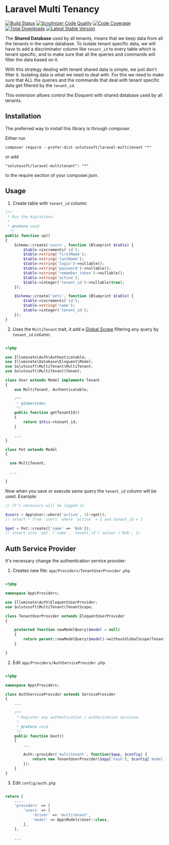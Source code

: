 # Laravel Multi Tenancy

[![Build Status](https://travis-ci.org/solutosoft/laravel-multitenant.svg?branch=master)](https://travis-ci.org/solutosoft/laravel-multitenant)
[![Scrutinizer Code Quality](https://scrutinizer-ci.com/g/solutosoft/laravel-multitenant/badges/quality-score.png?b=master)](https://scrutinizer-ci.com/g/solutosoft/laravel-multitenant/?branch=master)
[![Code Coverage](https://scrutinizer-ci.com/g/solutosoft/laravel-multitenant/badges/coverage.png?b=master)](https://scrutinizer-ci.com/g/solutosoft/laravel-multitenant/?branch=master)
[![Total Downloads](https://poser.pugx.org/solutosoft/laravel-multitenant/downloads.png)](https://packagist.org/packages/solutosoft/multitenant)
[![Latest Stable Version](https://poser.pugx.org/solutosoft/laravel-multitenant/v/stable.png)](https://packagist.org/packages/solutosoft/multitenant)

The **Shared Database** used by all tenants, means that we keep data from all the tenants in the same database. To isolate tenant specific data, we will have to add a discriminator column like `tenant_id` to every table which is tenant specific, and to make sure that all the queries and commands will filter the data based on it.

With this strategy dealing with tenant shared data is simple, we just don't filter it. Isolating data is what we need to deal with. For this we need to make sure that ALL the queries and the commands that deal with tenant specific data get filtered by the `tenant_id`.

This extension allows control the Eloquent with shared database used by all tenants.

Installation
------------

The preferred way to install this library is through composer.

Either run

`composer require --prefer-dist solutosoft/laravel-multitenant "*"`

or add

`"solutosoft/laravel-multitenant": "*"`

to the require section of your composer.json.

Usage
-----

1. Create table with `tenant_id` column:

```php
/**
 * Run the migrations.
 *
 * @return void
  */
public function up()
{
    Schema::create('users', function (Blueprint $table) {
        $table->increments('id');
        $table->string('firstName');
        $table->string('lastName');
        $table->string('login')->nullable();
        $table->string('password')->nullable();
        $table->string('remember_token')->nullable();
        $table->string('active');
        $table->integer('tenant_id')->nullable(true);
    });

    $Schema::create('pets', function (Blueprint $table) {
        $table->increments('id');
        $table->string('name');
        $table->integer('tenant_id');
    });
}
```

2. Uses the `MultiTenant` trait, it add a [Global Scope](https://laravel.com/docs/5.7/eloquent#global-scope) filtering
any query by `tenant_id` column.

```php

<?php

use Illuminate\Auth\Authenticatable;
use Illuminate\Database\Eloquent\Model;
use Solutosoft\MultiTenant\MultiTenant;
use Solutosoft\MultiTenant\Tenant;

class User extends Model implements Tenant
{
    use MultiTenant, Authenticatable;

    /**
     * @inheritdoc
     */
    public function getTenantId()
    {
        return $this->tenant_id;
    }

    ...
}

class Pet extends Model
{

  use MultiTenant;

  ...

}

```

Now when you save or execute same query the `tenant_id` column will be used. Example:

```php
// It's necessary will be logged in

$users = App\User::where('active', 1)->get();
// select * from `users` where `active` = 1 and tenant_id = 1

$pet = Pet::create(['name' => 'Bob']);
// insert into `pet` (`name`, 'tenant_id') values ('Bob', 1)
```

Auth Service Provider
---------------------

It's necessary change the authentication service provider:

1. Creates new file: `app/Providers/TenantUserProvider.php`

```php

<?php

namespace App\Providers;

use Illuminate\Auth\EloquentUserProvider;
use Solutosoft\MultiTenant\TenantScope;

class TenantUserProvider extends EloquentUserProvider
{

    protected function newModelQuery($model = null)
    {
        return parent::newModelQuery($model)->withoutGlobalScope(TenantScope::class);
    }

}
```

2. Edit `app/Providers/AuthServiceProvider.php`

```php

<?php

namespace App\Providers;

class AuthServiceProvider extends ServiceProvider
{
    ...

    /**
     * Register any authentication / authorization services.
     *
     * @return void
     */
    public function boot()
    {
        ...

        Auth::provider('multitenant', function($app, $config) {
            return new TenantUserProvider($app['hash'], $config['model']);
        });
    }
}
```

3. Edit `config/auth.php`

```php

return [
    ....
    'providers' => [
        'users' => [
            'driver' => 'multitenant',
            'model' => App\Models\User::class,
        ],
    ],

    ...
```









